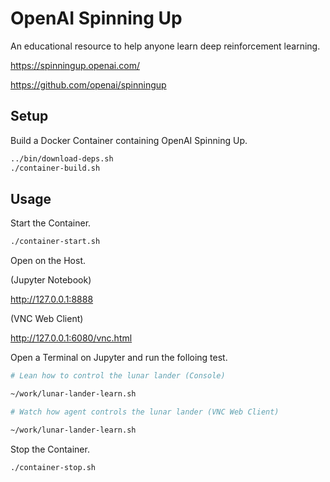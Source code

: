 # OpenAI Spinning Up

An educational resource to help anyone learn deep reinforcement learning.

https://spinningup.openai.com/

https://github.com/openai/spinningup


## Setup

Build a Docker Container containing OpenAI Spinning Up.

```sh
../bin/download-deps.sh
./container-build.sh
```


## Usage

Start the Container.

```sh
./container-start.sh
```

Open on the Host.

(Jupyter Notebook)

http://127.0.0.1:8888

(VNC Web Client)

http://127.0.0.1:6080/vnc.html


Open a Terminal on Jupyter and run the folloing test.

```sh
# Lean how to control the lunar lander (Console)

~/work/lunar-lander-learn.sh

# Watch how agent controls the lunar lander (VNC Web Client) 

~/work/lunar-lander-learn.sh
```

Stop the Container.

```sh
./container-stop.sh
```
